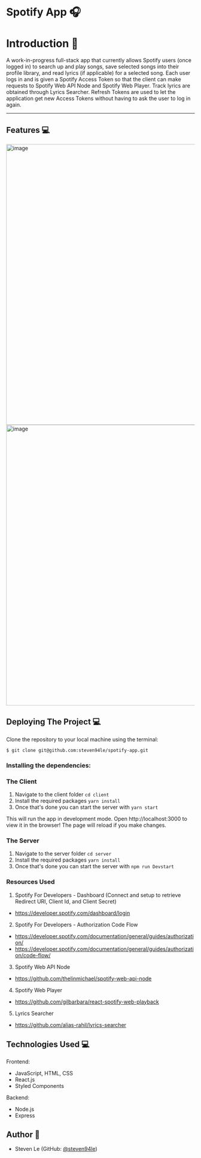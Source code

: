 # Spotify App 🎧

# Introduction :wave:

A work-in-progress full-stack app that currently allows Spotify users (once logged in) to search up and play songs, save selected songs into their profile library, and read lyrics (if applicable) for a selected song. Each user logs in and is given a Spotify Access Token so that the client can make requests to Spotify Web API Node and Spotify Web Player. Track lyrics are obtained through Lyrics Searcher. Refresh Tokens are used to let the application get new Access Tokens without having to ask the user to log in again.

---

## **Features :computer:**

<img width="750" alt="image" src="https://user-images.githubusercontent.com/76791687/197640249-c364ebd1-42c4-457f-aadf-7c5d8996e745.png">

<img width="750" alt="image" src="https://user-images.githubusercontent.com/76791687/197640371-f160ddfd-addf-4bb8-9f9c-8919ee2af3af.png">

## **Deploying The Project :computer:**

Clone the repository to your local machine using the terminal:

`$ git clone git@github.com:steven94le/spotify-app.git`

### Installing the dependencies:

### The Client

1. Navigate to the client folder `cd client`
2. Install the required packages `yarn install`
3. Once that's done you can start the server with `yarn start`

This will run the app in development mode. Open http://localhost:3000 to view it in the browser! The page will reload if you make changes.

### The Server

1. Navigate to the server folder `cd server`
2. Install the required packages `yarn install`
3. Once that's done you can start the server with `npm run Devstart`

### Resources Used

1. Spotify For Developers - Dashboard (Connect and setup to retrieve Redirect URI, Client Id, and Client Secret)
- https://developer.spotify.com/dashboard/login

2. Spotify For Developers - Authorization Code Flow
- https://developer.spotify.com/documentation/general/guides/authorization/
- https://developer.spotify.com/documentation/general/guides/authorization/code-flow/

3. Spotify Web API Node
- https://github.com/thelinmichael/spotify-web-api-node

4. Spotify Web Player
- https://github.com/gilbarbara/react-spotify-web-playback

5. Lyrics Searcher
- https://github.com/alias-rahil/lyrics-searcher

## **Technologies Used :computer:**

Frontend:
- JavaScript, HTML, CSS
- React.js
- Styled Components

Backend:
- Node.js
- Express

## **Author :bust_in_silhouette:**

- Steven Le (GitHub: [@steven94le](https://github.com/steven94le))
